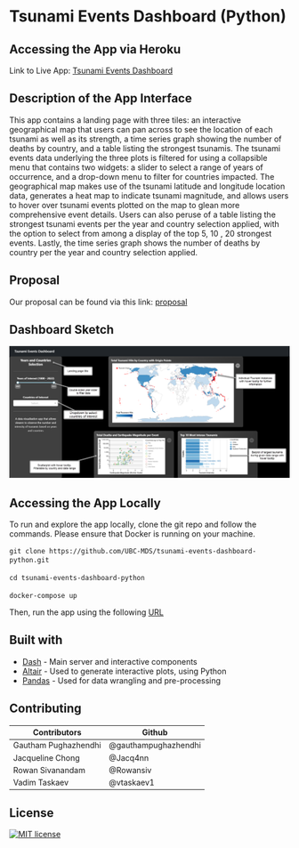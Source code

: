 # Tsunami Events Dashboard (Python)

## Accessing the App via Heroku

Link to Live App: [Tsunami Events Dashboard](https://tsunami-events-dashboard.herokuapp.com/)

## Description of the App Interface

This app contains a landing page with three tiles: an interactive geographical map that users can pan across to see the location of each tsunami as well as its strength, a time series graph showing the number of deaths by country, and a table listing the strongest tsunamis. The tsunami events data underlying the three plots is filtered for using a collapsible menu that contains two widgets: a slider to select a range of years of occurrence, and a drop-down menu to filter for countries impacted. The geographical map makes use of the tsunami latitude and longitude location data, generates a heat map to indicate tsunami magnitude, and allows users to hover over tsunami events plotted on the map to glean more comprehensive event details. Users can also peruse of a table listing the strongest tsunami events per the year and country selection applied, with the option to select from among a display of the top 5, 10 , 20 strongest events. Lastly, the time series graph shows the number of deaths by country per the year and country selection applied.

## Proposal

Our proposal can be found via this link: [proposal](docs/proposal.md)

## Dashboard Sketch

![dashboard sketch](img/tsunami_sketch.png)

## Accessing the App Locally

To run and explore the app locally, clone the git repo and follow the commands. Please ensure that Docker is running on your machine.

    git clone https://github.com/UBC-MDS/tsunami-events-dashboard-python.git

    cd tsunami-events-dashboard-python

    docker-compose up

Then, run the app using the following [URL](http://localhost:8000/)


## Built with

-   [Dash](https://dash.plot.ly/) - Main server and interactive components
-   [Altair](https://altair-viz.github.io/index.html) - Used to generate interactive plots, using Python
-   [Pandas](https://pandas.pydata.org/) - Used for data wrangling and pre-processing

## Contributing

| Contributors         | Github                |
|----------------------|-----------------------|
| Gautham Pughazhendhi | \@gauthampughazhendhi |
| Jacqueline Chong     | \@Jacq4nn             |
| Rowan Sivanandam     | \@Rowansiv            |
| Vadim Taskaev        | \@vtaskaev1           |

## License

[![MIT license](https://img.shields.io/badge/License-MIT-blue.svg)](https://github.com/UBC-MDS/532-Group21/blob/main/LICENSE)

